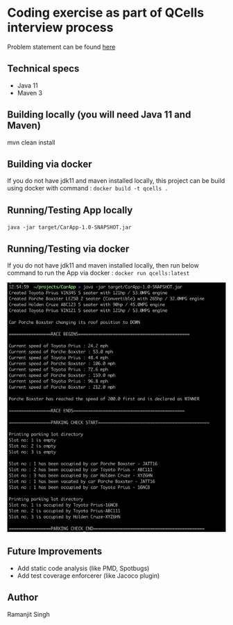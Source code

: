 # Coding exercise as part of QCells interview process

Problem statement can be found [here](PROBLEM.md)

## Technical specs
- Java 11
- Maven 3

## Building locally (you will need Java 11 and Maven)
mvn clean install

## Building via docker
If you do not have jdk11 and maven installed locally, this project can be build using docker with command : 
`docker build -t qcells .`

## Running/Testing App locally
`java -jar target/CarApp-1.0-SNAPSHOT.jar`

## Running/Testing via docker
If you do not have jdk11 and maven installed locally, then run below command to run the App via docker :
`docker run qcells:latest`

![](Run.png "Test Run")

## Future Improvements
- Add static code analysis (like PMD, Spotbugs)
- Add test coverage enforcerer (like Jacoco plugin)

## Author
Ramanjit Singh